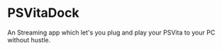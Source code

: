 # PSVitaDock
An Streaming app which let's you plug and play your PSVita to your PC without hustle.


